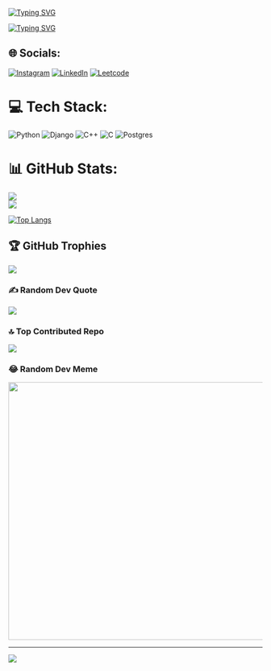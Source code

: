 [![Typing SVG](https://readme-typing-svg.herokuapp.com?font=Fira+Code&pause=1000&color=252EF7&width=600&lines=Student+of+Kazakh-British+Technical+University)](https://git.io/typing-svg)

[![Typing SVG](https://readme-typing-svg.herokuapp.com?font=Fira+Code&pause=1000&color=252EF7&width=435&lines=Syrlybay+Ramazan)](https://git.io/typing-svg)

## 🌐 Socials:
[![Instagram](https://img.shields.io/badge/Instagram-%23E4405F.svg?logo=Instagram&logoColor=white)](https://www.instagram.com/ramazan05_century/) [![LinkedIn](https://img.shields.io/badge/LinkedIn-%230077B5.svg?logo=linkedin&logoColor=white)](https://www.linkedin.com/in/ramazan-syrlybay-58123b271/) 
[![Leetcode](https://badges.peiyuan.ch/leetcode/r_syrlybay/name)](https://leetcode.com/r_syrlybay/)

# 💻 Tech Stack:
![Python](https://img.shields.io/badge/python-3670A0?style=for-the-badge&logo=python&logoColor=ffdd54) ![Django](https://img.shields.io/badge/django-%23092E20.svg?style=for-the-badge&logo=django&logoColor=white) ![C++](https://img.shields.io/badge/c++-%2300599C.svg?style=for-the-badge&logo=c%2B%2B&logoColor=white) ![C](https://img.shields.io/badge/c-%2300599C.svg?style=for-the-badge&logo=c&logoColor=white) ![Postgres](https://img.shields.io/badge/postgres-%23316192.svg?style=for-the-badge&logo=postgresql&logoColor=white)
# 📊 GitHub Stats:
![](https://github-readme-stats.vercel.app/api?username=RamazanFIT&theme=dark&hide_border=false&include_all_commits=true&count_private=true)<br/>
![](https://github-readme-streak-stats.herokuapp.com/?user=RamazanFIT&theme=dark&hide_border=false)<br/>

[![Top Langs](https://github-readme-stats.vercel.app/api/top-langs/?username=RamazanFIT&layout=compact)](https://github.com/RamazanFIT/github-readme-stats)

## 🏆 GitHub Trophies
![](https://github-profile-trophy.vercel.app/?username=RamazanFIT&theme=darkhub&no-frame=false&no-bg=false&margin-w=4)

### ✍️ Random Dev Quote
![](https://quotes-github-readme.vercel.app/api?type=horizontal&theme=dark)

### 🔝 Top Contributed Repo
![](https://github-contributor-stats.vercel.app/api?username=RamazanFIT&limit=5&theme=dark&combine_all_yearly_contributions=true)

### 😂 Random Dev Meme
<img src="https://rm.up.railway.app/" width="512px"/>

---
[![](https://visitcount.itsvg.in/api?id=RamazanFIT&icon=5&color=12)](https://visitcount.itsvg.in)

<!-- Proudly created with GPRM ( https://gprm.itsvg.in ) -->
